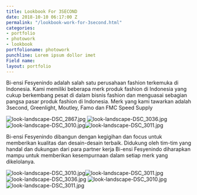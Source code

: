 ```yaml
---
title: Lookbook For 3SECOND
date: 2018-10-10 06:17:00 Z
permalink: "/lookbook-work-for-3second.html"
categories:
- portfolio
- photowork
- lookbook
portfolioname: photowork
punchline: Lorem ipsum dollor imet
Field name: 
layout: portfolio
---
```


Bi-ensi Fesyenindo adalah salah satu perusahaan fashion terkemuka di Indonesia. Kami memiliki beberapa merk produk fashion di Indonesia yang cukup berkembang pesat di dalam bisnis fashion dan menguasai sebagian pangsa pasar produk fashion di Indonesia. Merk yang kami tawarkan adalah 3second, Greenlight, Moutley, Famo dan FMC Speed Supply

![look-landscape-DSC_2867.jpg](/uploads/look-landscape-DSC_2867.jpg)
![look-landscape-DSC_3036.jpg](/uploads/look-landscape-DSC_3036.jpg)
![look-landscape-DSC_3010.jpg](/uploads/look-portrait-DSC_3010.jpg)![look-landscape-DSC_3011.jpg](/uploads/look-portrait-DSC_3011.jpg)

Bi-ensi Fesyenindo dibangun dengan kegigihan dan focus untuk memberikan kualitas dan desain-desain terbaik. Didukung oleh tim-tim yang handal dan dukungan dari para partner kerja Bi-ensi Fesyenindo diharapkan mampu untuk memberikan kesempurnaan dalam setiap merk yang dikelolanya.

![look-landscape-DSC_3010.jpg](/uploads/look-portrait-DSC_3010.jpg)![look-landscape-DSC_3011.jpg](/uploads/look-portrait-DSC_3011.jpg)
![look-landscape-DSC_3036.jpg](/uploads/look-landscape-DSC_3036.jpg)
![look-landscape-DSC_3010.jpg](/uploads/look-portrait-DSC_3010.jpg)![look-landscape-DSC_3011.jpg](/uploads/look-portrait-DSC_3011.jpg)